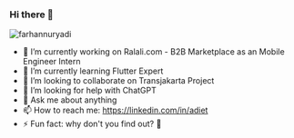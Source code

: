 ### Hi there 👋
<p align="left"> <img src="https://komarev.com/ghpvc/?username=adietyachristian&label=Profile%20views&color=0e75b6&style=flat" alt="farhannuryadi" /> </p>

- 🔭 I’m currently working on Ralali.com - B2B Marketplace as an Mobile Engineer Intern
- 🌱 I’m currently learning Flutter Expert
- 👯 I’m looking to collaborate on Transjakarta Project
- 🤔 I’m looking for help with ChatGPT
- 💬 Ask me about anything
- 📫 How to reach me: https://linkedin.com/in/adiet
- ⚡ Fun fact: why don't you find out? 👀

